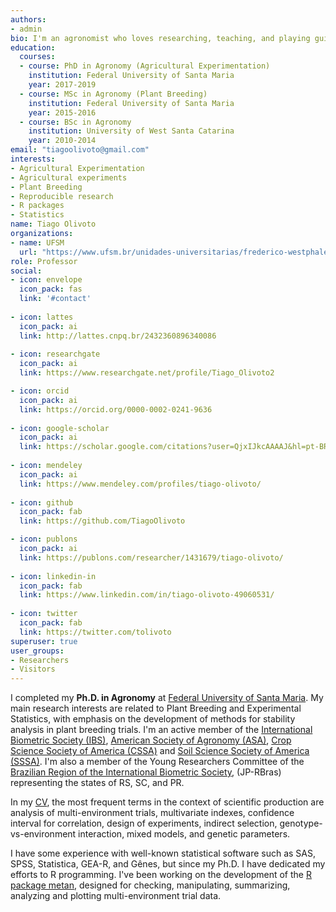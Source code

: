 ```yaml
---
authors:
- admin
bio: I'm an agronomist who loves researching, teaching, and playing guitar. Some of my most important proposals were planned while listening to old Brazilian country music
education:
  courses:
  - course: PhD in Agronomy (Agricultural Experimentation)
    institution: Federal University of Santa Maria
    year: 2017-2019
  - course: MSc in Agronomy (Plant Breeding)
    institution: Federal University of Santa Maria
    year: 2015-2016
  - course: BSc in Agronomy
    institution: University of West Santa Catarina
    year: 2010-2014
email: "tiagoolivoto@gmail.com"
interests:
- Agricultural Experimentation
- Agricultural experiments
- Plant Breeding
- Reproducible research
- R packages
- Statistics
name: Tiago Olivoto
organizations:
- name: UFSM
  url: "https://www.ufsm.br/unidades-universitarias/frederico-westphalen/"
role: Professor
social:
- icon: envelope
  icon_pack: fas
  link: '#contact'
  
- icon: lattes
  icon_pack: ai
  link: http://lattes.cnpq.br/2432360896340086
  
- icon: researchgate
  icon_pack: ai
  link: https://www.researchgate.net/profile/Tiago_Olivoto2

- icon: orcid
  icon_pack: ai
  link: https://orcid.org/0000-0002-0241-9636
  
- icon: google-scholar
  icon_pack: ai
  link: https://scholar.google.com/citations?user=QjxIJkcAAAAJ&hl=pt-BR
  
- icon: mendeley
  icon_pack: ai
  link: https://www.mendeley.com/profiles/tiago-olivoto/
  
- icon: github
  icon_pack: fab
  link: https://github.com/TiagoOlivoto

- icon: publons
  icon_pack: ai
  link: https://publons.com/researcher/1431679/tiago-olivoto/
  
- icon: linkedin-in
  icon_pack: fab
  link: https://www.linkedin.com/in/tiago-olivoto-49060531/
  
- icon: twitter
  icon_pack: fab
  link: https://twitter.com/tolivoto  
superuser: true
user_groups:
- Researchers
- Visitors
---
```


I completed my **Ph.D. in Agronomy** at [Federal University of Santa Maria](https://www.ufsm.br/). My main research interests are related to Plant Breeding and Experimental Statistics, with emphasis on the development of methods for stability analysis in plant breeding trials. I'm an active member of the [International Biometric Society (IBS)](https://www.biometricsociety.org/home), [American Society of Agronomy (ASA)](https://www.agronomy.org/), [Crop Science Society of America (CSSA)](https://www.crops.org/) and [Soil Science Society of America (SSSA)](https://www.soils.org/). I'm also a member of the Young Researchers Committee of the [Brazilian Region of the International Biometric Society](http://www.rbras.org.br/?q=pt-br), (JP-RBras) representing the states of RS, SC, and PR.

In my [CV](http://lattes.cnpq.br/2432360896340086), the most frequent terms in the context of scientific production are analysis of multi-environment trials, multivariate indexes, confidence interval for correlation, design of experiments, indirect selection, genotype-vs-environment interaction, mixed models, and genetic parameters. 

I have some experience with well-known statistical software such as SAS, SPSS, Statistica, GEA-R, and Gênes, but since my Ph.D. I have dedicated my efforts to R programming. I've been working on the development of the [R package metan](https://tiagoolivoto.github.io/metan/), designed for checking, manipulating, summarizing, analyzing and plotting multi-environment trial data.
